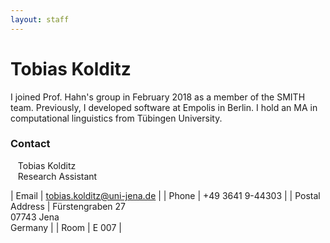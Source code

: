 ```yaml
---
layout: staff
---
```


# Tobias Kolditz

I joined Prof. Hahn's group in February 2018 as a member of the SMITH team. Previously, I developed software at Empolis in Berlin. I hold an MA in computational linguistics from Tübingen University.

### Contact
&nbsp;&nbsp;&nbsp;Tobias Kolditz<br/>
&nbsp;&nbsp;&nbsp;Research Assistant

| Email | [tobias.kolditz@uni-jena.de](mailto:tobias.kolditz@uni-jena.de) |
| Phone | +49 3641 9-44303 |
| Postal Address | Fürstengraben 27<br/> 07743 Jena<br/> Germany |
| Room | E 007 |
